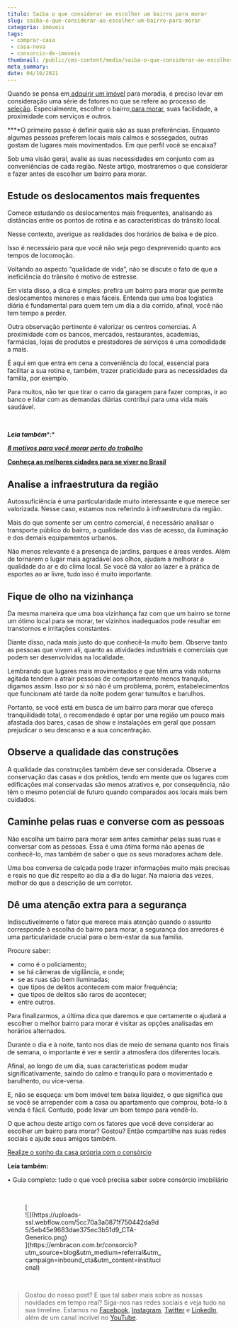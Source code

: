 ```yaml
---
titulo: Saiba o que considerar ao escolher um bairro para morar
slug: saiba-o-que-considerar-ao-escolher-um-bairro-para-morar
categoria: imoveis
tags:
 - comprar-casa
 - casa-nova
 - consorcio-de-imoveis
thumbnail: /public/cms-content/media/saiba-o-que-considerar-ao-escolher-um-bairro-para-morar.jpg
meta_summary: 
date: 04/10/2021
---
```

Quando se pensa em[ adquirir um imóvel](https://www.embracon.com.br/consorcio-de-imoveis) para moradia, é preciso levar em consideração uma série de fatores no que se refere ao processo de [seleção](https://www.embracon.com.br/blog/melhores-cidades-para-viver-com-valores-de-metro-quadrado). Especialmente, escolher o bairro[ para morar](https://www.embracon.com.br/blog/conheca-as-melhores-cidades-para-se-viver-no-brasil), suas facilidade, a proximidade com serviços e outros.

**‍**O primeiro passo é definir quais são as suas preferências. Enquanto algumas pessoas preferem locais mais calmos e sossegados, outras gostam de lugares mais movimentados. Em que perfil você se encaixa?

Sob uma visão geral, avalie as suas necessidades em conjunto com as conveniências de cada região. Neste artigo, mostraremos o que considerar e fazer antes de escolher um bairro para morar.

Estude os deslocamentos mais frequentes
---------------------------------------

Comece estudando os deslocamentos mais frequentes, analisando as distâncias entre os pontos de rotina e as características do trânsito local.

Nesse contexto, averigue as realidades dos horários de baixa e de pico.

Isso é necessário para que você não seja pego desprevenido quanto aos tempos de locomoção.

Voltando ao aspecto “qualidade de vida”, não se discute o fato de que a ineficiência do trânsito é motivo de estresse.

Em vista disso, a dica é simples: prefira um bairro para morar que permite deslocamentos menores e mais fáceis. Entenda que uma boa logística diária é fundamental para quem tem um dia a dia corrido, afinal, você não tem tempo a perder.

Outra observação pertinente é valorizar os centros comercias. A proximidade com os bancos, mercados, restaurantes, academias, farmácias, lojas de produtos e prestadores de serviços é uma comodidade a mais.

É aqui em que entra em cena a conveniência do local, essencial para facilitar a sua rotina e, também, trazer praticidade para as necessidades da família, por exemplo.

Para muitos, não ter que tirar o carro da garagem para fazer compras, ir ao banco e lidar com as demandas diárias contribui para uma vida mais saudável.

‍

***Leia também****:*

***‍***[***8 motivos para você morar perto do trabalho***](https://www.embracon.com.br/blog/8-motivos-para-voce-morar-perto-do-trabalho)

[**Conheça as melhores cidades para se viver no Brasil** ](https://www.embracon.com.br/blog/conheca-as-melhores-cidades-para-se-viver-no-brasil)

Analise a infraestrutura da região
----------------------------------

Autossuficiência é uma particularidade muito interessante e que merece ser valorizada. Nesse caso, estamos nos referindo à infraestrutura da região.

Mais do que somente ser um centro comercial, é necessário analisar o transporte público do bairro, a qualidade das vias de acesso, da iluminação e dos demais equipamentos urbanos.

Não menos relevante é a presença de jardins, parques e áreas verdes. Além de tornarem o lugar mais agradável aos olhos, ajudam a melhorar a qualidade do ar e do clima local. Se você dá valor ao lazer e à prática de esportes ao ar livre, tudo isso é muito importante.

Fique de olho na vizinhança
---------------------------

Da mesma maneira que uma boa vizinhança faz com que um bairro se torne um ótimo local para se morar, ter vizinhos inadequados pode resultar em transtornos e irritações constantes.

Diante disso, nada mais justo do que conhecê-la muito bem. Observe tanto as pessoas que vivem ali, quanto as atividades industriais e comerciais que podem ser desenvolvidas na localidade.

Lembrando que lugares mais movimentados e que têm uma vida noturna agitada tendem a atrair pessoas de comportamento menos tranquilo, digamos assim. Isso por si só não é um problema, porém, estabelecimentos que funcionam até tarde da noite podem gerar tumultos e barulhos.

Portanto, se você está em busca de um bairro para morar que ofereça tranquilidade total, o recomendado é optar por uma região um pouco mais afastada dos bares, casas de show e instalações em geral que possam prejudicar o seu descanso e a sua concentração.

Observe a qualidade das construções
-----------------------------------

A qualidade das construções também deve ser considerada. Observe a conservação das casas e dos prédios, tendo em mente que os lugares com edificações mal conservadas são menos atrativos e, por consequência, não têm o mesmo potencial de futuro quando comparados aos locais mais bem cuidados.

Caminhe pelas ruas e converse com as pessoas
--------------------------------------------

Não escolha um bairro para morar sem antes caminhar pelas suas ruas e conversar com as pessoas. Essa é uma ótima forma não apenas de conhecê-lo, mas também de saber o que os seus moradores acham dele.

Uma boa conversa de calçada pode trazer informações muito mais precisas e reais no que diz respeito ao dia a dia do lugar. Na maioria das vezes, melhor do que a descrição de um corretor.

Dê uma atenção extra para a segurança
-------------------------------------

Indiscutivelmente o fator que merece mais atenção quando o assunto corresponde à escolha do bairro para morar, a segurança dos arredores é uma particularidade crucial para o bem-estar da sua família.

Procure saber:

- como é o policiamento;
- se há câmeras de vigilância, e onde;
- se as ruas são bem iluminadas;
- que tipos de delitos acontecem com maior frequência;
- que tipos de delitos são raros de acontecer;
- entre outros.

Para finalizarmos, a última dica que daremos e que certamente o ajudará a escolher o melhor bairro para morar é visitar as opções analisadas em horários alternados.

Durante o dia e à noite, tanto nos dias de meio de semana quanto nos finais de semana, o importante é ver e sentir a atmosfera dos diferentes locais.

Afinal, ao longo de um dia, suas características podem mudar significativamente, saindo do calmo e tranquilo para o movimentado e barulhento, ou vice-versa.

E, não se esqueça: um bom imóvel tem baixa liquidez, o que significa que se você se arrepender com a casa ou apartamento que comprou, botá-lo à venda é fácil. Contudo, pode levar um bom tempo para vendê-lo.

O que achou deste artigo com os fatores que você deve considerar ao escolher um bairro para morar? Gostou? Então compartilhe nas suas redes sociais e ajude seus amigos também.

 [Realize o sonho da casa própria com o consórcio](https://www.embracon.com.br/consorcio-de-imoveis)

**Leia também:**

• Guia completo: tudo o que você precisa saber sobre consórcio imobiliário

‍

<figure class="w-richtext-figure-type-image w-richtext-align-center" style="max-width:310px">[<div>![](https://uploads-ssl.webflow.com/5cc70a3a0871f750442da9d5/5eb45e9683dae375ec3b51d9_CTA-Generico.png)</div>](https://embracon.com.br/consorcio?utm_source=blog&utm_medium=referral&utm_campaign=inbound_cta&utm_content=institucional)</figure>‍

> Gostou do nosso post? E que tal saber mais sobre as nossas novidades em tempo real? Siga-nos nas redes sociais e veja tudo na sua timeline. Estamos no [Facebook](https://www.facebook.com/embracon/), [Instagram](https://www.instagram.com/embraconoficial/), [Twitter](https://twitter.com/embracon) e [LinkedIn](https://www.linkedin.com/company/1018875/), além de um canal incrível no [YouTube](https://www.youtube.com/channel/UCL-Y0mv9zc73Iek48NLUBzQ).
